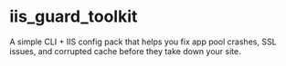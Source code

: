 # iis_guard_toolkit
A simple CLI + IIS config pack that helps you fix app pool crashes, SSL issues, and corrupted cache before they take down your site.
